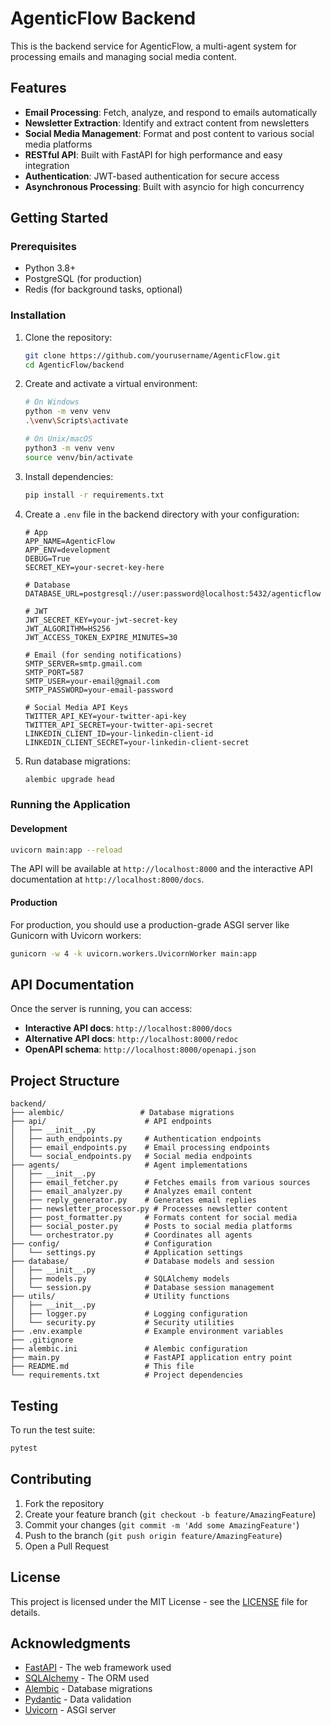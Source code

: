 # AgenticFlow Backend

This is the backend service for AgenticFlow, a multi-agent system for processing emails and managing social media content.

## Features

- **Email Processing**: Fetch, analyze, and respond to emails automatically
- **Newsletter Extraction**: Identify and extract content from newsletters
- **Social Media Management**: Format and post content to various social media platforms
- **RESTful API**: Built with FastAPI for high performance and easy integration
- **Authentication**: JWT-based authentication for secure access
- **Asynchronous Processing**: Built with asyncio for high concurrency

## Getting Started

### Prerequisites

- Python 3.8+
- PostgreSQL (for production)
- Redis (for background tasks, optional)

### Installation

1. Clone the repository:
   ```bash
   git clone https://github.com/yourusername/AgenticFlow.git
   cd AgenticFlow/backend
   ```

2. Create and activate a virtual environment:
   ```bash
   # On Windows
   python -m venv venv
   .\venv\Scripts\activate

   # On Unix/macOS
   python3 -m venv venv
   source venv/bin/activate
   ```

3. Install dependencies:
   ```bash
   pip install -r requirements.txt
   ```

4. Create a `.env` file in the backend directory with your configuration:
   ```env
   # App
   APP_NAME=AgenticFlow
   APP_ENV=development
   DEBUG=True
   SECRET_KEY=your-secret-key-here
   
   # Database
   DATABASE_URL=postgresql://user:password@localhost:5432/agenticflow
   
   # JWT
   JWT_SECRET_KEY=your-jwt-secret-key
   JWT_ALGORITHM=HS256
   JWT_ACCESS_TOKEN_EXPIRE_MINUTES=30
   
   # Email (for sending notifications)
   SMTP_SERVER=smtp.gmail.com
   SMTP_PORT=587
   SMTP_USER=your-email@gmail.com
   SMTP_PASSWORD=your-email-password
   
   # Social Media API Keys
   TWITTER_API_KEY=your-twitter-api-key
   TWITTER_API_SECRET=your-twitter-api-secret
   LINKEDIN_CLIENT_ID=your-linkedin-client-id
   LINKEDIN_CLIENT_SECRET=your-linkedin-client-secret
   ```

5. Run database migrations:
   ```bash
   alembic upgrade head
   ```

### Running the Application

#### Development

```bash
uvicorn main:app --reload
```

The API will be available at `http://localhost:8000` and the interactive API documentation at `http://localhost:8000/docs`.

#### Production

For production, you should use a production-grade ASGI server like Gunicorn with Uvicorn workers:

```bash
gunicorn -w 4 -k uvicorn.workers.UvicornWorker main:app
```

## API Documentation

Once the server is running, you can access:

- **Interactive API docs**: `http://localhost:8000/docs`
- **Alternative API docs**: `http://localhost:8000/redoc`
- **OpenAPI schema**: `http://localhost:8000/openapi.json`

## Project Structure

```
backend/
├── alembic/                 # Database migrations
├── api/                      # API endpoints
│   ├── __init__.py
│   ├── auth_endpoints.py     # Authentication endpoints
│   ├── email_endpoints.py    # Email processing endpoints
│   └── social_endpoints.py   # Social media endpoints
├── agents/                   # Agent implementations
│   ├── __init__.py
│   ├── email_fetcher.py      # Fetches emails from various sources
│   ├── email_analyzer.py     # Analyzes email content
│   ├── reply_generator.py    # Generates email replies
│   ├── newsletter_processor.py # Processes newsletter content
│   ├── post_formatter.py     # Formats content for social media
│   ├── social_poster.py      # Posts to social media platforms
│   └── orchestrator.py       # Coordinates all agents
├── config/                   # Configuration
│   └── settings.py           # Application settings
├── database/                 # Database models and session
│   ├── __init__.py
│   ├── models.py             # SQLAlchemy models
│   └── session.py            # Database session management
├── utils/                    # Utility functions
│   ├── __init__.py
│   ├── logger.py             # Logging configuration
│   └── security.py           # Security utilities
├── .env.example              # Example environment variables
├── .gitignore
├── alembic.ini               # Alembic configuration
├── main.py                   # FastAPI application entry point
├── README.md                 # This file
└── requirements.txt          # Project dependencies
```

## Testing

To run the test suite:

```bash
pytest
```

## Contributing

1. Fork the repository
2. Create your feature branch (`git checkout -b feature/AmazingFeature`)
3. Commit your changes (`git commit -m 'Add some AmazingFeature'`)
4. Push to the branch (`git push origin feature/AmazingFeature`)
5. Open a Pull Request

## License

This project is licensed under the MIT License - see the [LICENSE](LICENSE) file for details.

## Acknowledgments

- [FastAPI](https://fastapi.tiangolo.com/) - The web framework used
- [SQLAlchemy](https://www.sqlalchemy.org/) - The ORM used
- [Alembic](https://alembic.sqlalchemy.org/) - Database migrations
- [Pydantic](https://pydantic-docs.helpmanual.io/) - Data validation
- [Uvicorn](https://www.uvicorn.org/) - ASGI server
